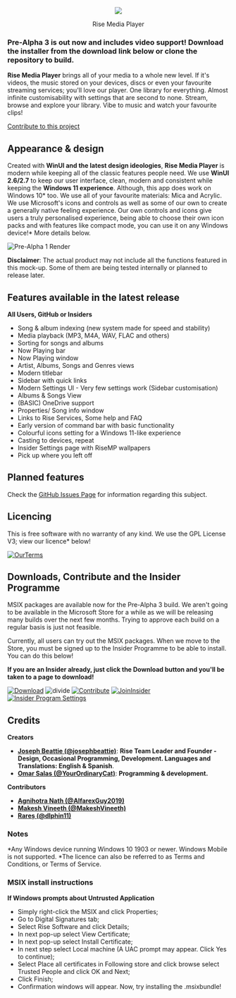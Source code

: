 <p align="center">
  <img src="https://user-images.githubusercontent.com/74561130/139312648-b60842df-9dda-4e31-ba29-649e7571d705.png" />
</p>


<p align="center">
  Rise Media Player
</p>


### **Pre-Alpha 3 is out now and includes video support! Download the installer from the download link below or clone the repository to build.**

**Rise Media Player** brings all of your media to a whole new level. If it's videos, the music stored on your devices, discs or even your favourite streaming services; you'll love our player. One library for everything. Almost infinite customisability with settings that are second to none. Stream, browse and explore your library. Vibe to music and watch your favourite clips!

[Contribute to this project](https://github.com/Rise-Software/Rise-Media-Player)
## Appearance & design

Created with **WinUI and the latest design ideologies**, **Rise Media Player** is modern while keeping all of the classic features people need. We use **WinUI 2.6/2.7** to keep our user interface, clean, modern and consistent while keeping the **Windows 11 experience**. Although, this app does work on Windows 10* too. We use all of your favourite materials: Mica and Acrylic. We use Microsoft's icons and controls as well as some of our own to create a generally native feeling experience. Our own controls and icons give users a truly personalised experience, being able to choose their own icon packs and with features like compact mode, you can use it on any Windows device!* More details below.

![Pre-Alpha 1 Render](https://user-images.githubusercontent.com/74561130/137600141-38c3a80a-519a-4e4f-9cae-7486b224e685.png)

**Disclaimer**: The actual product may not include all the functions featured in this mock-up. Some of them are being tested internally or planned to release later.

## Features available in the latest release

**All Users, GitHub or Insiders**
* Song & album indexing (new system made for speed and stability)
* Media playback (MP3, M4A, WAV, FLAC and others)
* Sorting for songs and albums
* Now Playing bar
* Now Playing window
* Artist, Albums, Songs and Genres views
* Modern titlebar
* Sidebar with quick links
* Modern Settings UI - Very few settings work (Sidebar customisation)
* Albums & Songs View
* (BASIC) OneDrive support
* Properties/ Song info window
* Links to Rise Services, Some help and FAQ
* Early version of command bar with basic functionality
* Colourful icons setting for a Windows 11-like experience
* Casting to devices, repeat
* Insider Settings page with RiseMP wallpapers
* Pick up where you left off

## Planned features

Check the [GitHub Issues Page](https://github.com/Rise-Software/Rise-Media-Player/issues) for information regarding this subject.

## Licencing

This is free software with no warranty of any kind.
We use the GPL License V3; view our licence* below!

[![OurTerms](https://user-images.githubusercontent.com/74561130/137586737-d792a57b-b2b0-410b-bb2a-a06a4da2ab52.png)](https://github.com/Rise-Software/Rise-Media-Player/blob/main/LICENSE)


## Downloads, Contribute and the Insider Programme

MSIX packages are available now for the Pre-Alpha 3 build. We aren't going to be available in the Microsoft Store for a while as we will be releasing many builds over the next few months. Trying to approve each build on a regular basis is just not feasible. 

Currently, all users can try out the MSIX packages. When we move to the Store, you must be signed up to the Insider Programme to be able to install. You can do this below!

**If you are an Insider already, just click the Download button and you'll be taken to a page to download!**

[![Download](https://user-images.githubusercontent.com/74561130/137598555-649c77c7-1719-4aa3-8017-8b41283de730.png)](https://github.com/Rise-Software/Rise-Media-Player/releases/download/v0.0.13.0/Rise.App_0.0.13.0_x86_x64_arm.msixbundle)    ![divide](https://user-images.githubusercontent.com/74561130/137599566-866fef7d-967e-4ad1-91da-8014d1752b93.png)    [![Contribute](https://user-images.githubusercontent.com/74561130/137586097-1f64560c-9bb1-47cc-bd44-fa87c1b09e5b.png)](https://forms.office.com/Pages/ResponsePage.aspx?id=DQSIkWdsW0yxEjajBLZtrQAAAAAAAAAAAANAAc11dY1UQ1pJWFRWOFA1MDk3MUtVRk5SWVlTQktPWS4u)    [![JoinInsider](https://user-images.githubusercontent.com/74561130/137585885-7f98b4de-5067-41ee-bdb4-2a04fea4b90a.png)](https://forms.office.com/Pages/ResponsePage.aspx?id=DQSIkWdsW0yxEjajBLZtrQAAAAAAAAAAAANAAc11dY1UMUdKWlVSTE0yN0JKMEpXWkc5T1ZBMkpUWC4u)    [![Insider Program Settings](https://user-images.githubusercontent.com/74561130/137586189-b814375d-7786-49ba-984c-5d7868b527a4.png)](https://forms.office.com/Pages/ResponsePage.aspx?id=DQSIkWdsW0yxEjajBLZtrQAAAAAAAAAAAANAAc11dY1UQ0UxNjFVS0pCUkpKVkpVTUpUSktBRjVKUS4u)
## Credits

**Creators**

* [**Joseph Beattie (@josephbeattie)**](https://github.com/josephbeattie): **Rise Team Leader and Founder - Design, Occasional Programming, Development. Languages and Translations: English & Spanish**.
* [**Omar Salas (@YourOrdinaryCat)**](https://github.com/yourordinarycat): **Programming & development.**

**Contributors**

* [**Agnihotra Nath (@AlfarexGuy2019)**](https://github.com/alfarexguy2019)
* [**Makesh Vineeth (@MakeshVineeth)**](https://github.com/makeshvineeth)
* [**Rareș (@dlphin11)**](https://github.com/dlphin11)

### Notes
*Any Windows device running Windows 10 1903 or newer. Windows Mobile is not supported.
*The licence can also be referred to as Terms and Conditions, or Terms of Service.

### MSIX install instructions 
**If Windows prompts about Untrusted Application**
* Simply right-click the MSIX and click Properties;
* Go to Digital Signatures tab;
* Select Rise Software and click Details;
* In next pop-up select View Certificate;
* In next pop-up select Install Certificate;
* In next step select Local machine (A UAC prompt may appear. Click Yes to continue);
* Select Place all certificates in Following store and click browse select Trusted People and click OK and Next;
* Click Finish;
* Confirmation windows will appear. Now, try installing the .msixbundle!
